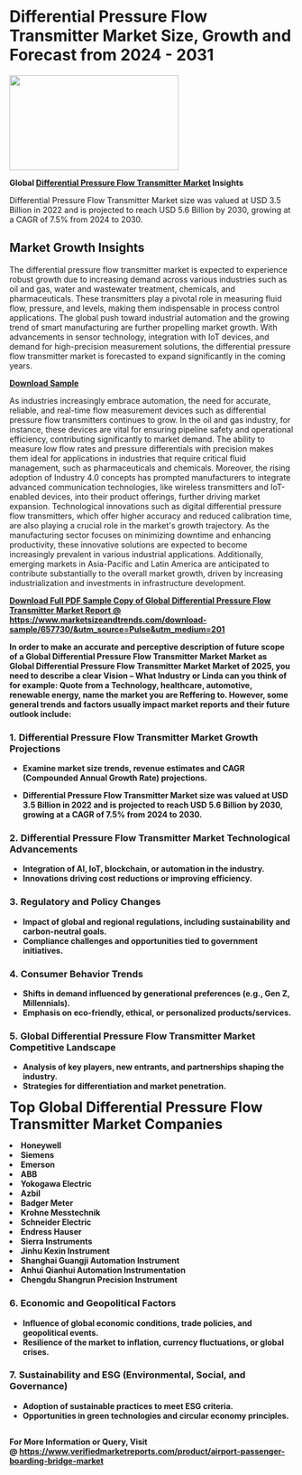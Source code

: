 <H1>Differential Pressure Flow Transmitter Market Size, Growth and Forecast from 2024 - 2031</H1><img class="aligncenter size-medium wp-image-584254" src="https://thirdeyenews.in/wp-content/uploads/2024/09/Global-Market-Research-300x168.jpeg" alt="" width="300" height="168" /><p><strong>Global&nbsp;<a href="https://www.marketsizeandtrends.com/download-sample/657730/&amp;utm_source=Pulse&amp;utm_medium=201">Differential Pressure Flow Transmitter Market</a> Insights</strong></p><p>Differential Pressure Flow Transmitter Market size was valued at USD 3.5 Billion in 2022 and is projected to reach USD 5.6 Billion by 2030, growing at a CAGR of 7.5% from 2024 to 2030.</p><p><h2>Market Growth Insights</h2> <p>The differential pressure flow transmitter market is expected to experience robust growth due to increasing demand across various industries such as oil and gas, water and wastewater treatment, chemicals, and pharmaceuticals. These transmitters play a pivotal role in measuring fluid flow, pressure, and levels, making them indispensable in process control applications. The global push toward industrial automation and the growing trend of smart manufacturing are further propelling market growth. With advancements in sensor technology, integration with IoT devices, and demand for high-precision measurement solutions, the differential pressure flow transmitter market is forecasted to expand significantly in the coming years.</p> <p><strong><a href="#">Download Sample</a></strong></p> <p>As industries increasingly embrace automation, the need for accurate, reliable, and real-time flow measurement devices such as differential pressure flow transmitters continues to grow. In the oil and gas industry, for instance, these devices are vital for ensuring pipeline safety and operational efficiency, contributing significantly to market demand. The ability to measure low flow rates and pressure differentials with precision makes them ideal for applications in industries that require critical fluid management, such as pharmaceuticals and chemicals. Moreover, the rising adoption of Industry 4.0 concepts has prompted manufacturers to integrate advanced communication technologies, like wireless transmitters and IoT-enabled devices, into their product offerings, further driving market expansion. Technological innovations such as digital differential pressure flow transmitters, which offer higher accuracy and reduced calibration time, are also playing a crucial role in the market's growth trajectory. As the manufacturing sector focuses on minimizing downtime and enhancing productivity, these innovative solutions are expected to become increasingly prevalent in various industrial applications. Additionally, emerging markets in Asia-Pacific and Latin America are anticipated to contribute substantially to the overall market growth, driven by increasing industrialization and investments in infrastructure development. <p><strong><a href="#"></p><p><span class=""><strong>Download Full PDF Sample Copy of Global Differential Pressure Flow Transmitter Market Report</strong> @ <a href="https://www.marketsizeandtrends.com/download-sample/657730/&amp;utm_source=Pulse&amp;utm_medium=201" target="_blank">https://www.marketsizeandtrends.com/download-sample/657730/&amp;utm_source=Pulse&amp;utm_medium=201</a></span></p><p>In order to make an accurate and perceptive description of future scope of a Global&nbsp;Differential Pressure Flow Transmitter Market Market as Global&nbsp;Differential Pressure Flow Transmitter Market Market of 2025, you need to describe a clear Vision &ndash; What Industry or Linda can you think of for example: Quote from a Technology, healthcare, automotive, renewable energy, name the market you are Reffering to. However, some general trends and factors usually impact market reports and their future outlook include:</p><h3>1.&nbsp;<strong>Differential Pressure Flow Transmitter Market Growth Projections</strong></h3><ul><li>Examine market size trends, revenue estimates and CAGR (Compounded Annual Growth Rate) projections.</li><li><p>Differential Pressure Flow Transmitter Market size was valued at USD 3.5 Billion in 2022 and is projected to reach USD 5.6 Billion by 2030, growing at a CAGR of 7.5% from 2024 to 2030.</p></li></ul><h3>2.&nbsp;<strong>Differential Pressure Flow Transmitter Market Technological Advancements</strong></h3><ul><li>Integration of AI, IoT, blockchain, or automation in the industry.</li><li>Innovations driving cost reductions or improving efficiency.</li></ul><h3>3.&nbsp;<strong>Regulatory and Policy Changes</strong></h3><ul><li>Impact of global and regional regulations, including sustainability and carbon-neutral goals.</li><li>Compliance challenges and opportunities tied to government initiatives.</li></ul><h3>4.&nbsp;<strong>Consumer Behavior Trends</strong></h3><ul><li>Shifts in demand influenced by generational preferences (e.g., Gen Z, Millennials).</li><li>Emphasis on eco-friendly, ethical, or personalized products/services.</li></ul><h3>5.&nbsp;<strong>Global Differential Pressure Flow Transmitter Market Competitive Landscape</strong></h3><ul><li>Analysis of key players, new entrants, and partnerships shaping the industry.</li><li>Strategies for differentiation and market penetration.</li></ul><p data-pm-slice="1 1 []"><span style="color: inherit; font-family: inherit; font-size: 25px;">Top Global Differential Pressure Flow Transmitter Market Companies</span></p><div class="" data-test-id=""><p><li>Honeywell</li><li> Siemens</li><li> Emerson</li><li> ABB</li><li> Yokogawa Electric</li><li> Azbil</li><li> Badger Meter</li><li> Krohne Messtechnik</li><li> Schneider Electric</li><li> Endress Hauser</li><li> Sierra Instruments</li><li> Jinhu Kexin Instrument</li><li> Shanghai Guangji Automation Instrument</li><li> Anhui Qianhui Automation Instrumentation</li><li> Chengdu Shangrun Precision Instrument</li></p></div><h3>6.&nbsp;<strong>Economic and Geopolitical Factors</strong></h3><ul><li>Influence of global economic conditions, trade policies, and geopolitical events.</li><li>Resilience of the market to inflation, currency fluctuations, or global crises.</li></ul><h3>7.&nbsp;<strong>Sustainability and ESG (Environmental, Social, and Governance)</strong></h3><ul><li>Adoption of sustainable practices to meet ESG criteria.</li><li>Opportunities in green technologies and circular economy principles.</li></ul><h2><strong style="font-size: 14px;">For More Information or Query, Visit @&nbsp;</strong><a style="background-color: #ffffff; font-size: 14px;" href="https://www.marketsizeandtrends.com/report/differential-pressure-flow-transmitter-market/" target="_blank">https://www.verifiedmarketreports.com/product/airport-passenger-boarding-bridge-market</a></h2>

